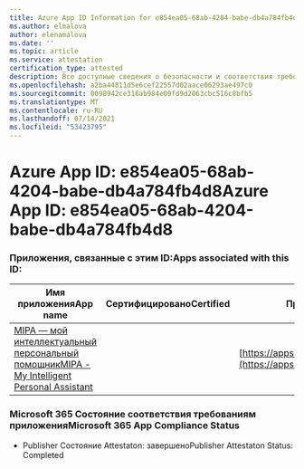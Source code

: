 ```yaml
---
title: Azure App ID Information for e854ea05-68ab-4204-babe-db4a784fb4d8
ms.author: elmalova
author: elenamalova
ms.date: ''
ms.topic: article
ms.service: attestation
certification_type: attested
description: Все доступные сведения о безопасности и соответствия требованиям для e854ea05-68ab-4204-babe-db4a784fb4d8.
ms.openlocfilehash: a2ba44811d5e6cef22557d02aace06293ae497c0
ms.sourcegitcommit: 0098942ce316ab984e09fd9d2063cbc516c8bfb5
ms.translationtype: MT
ms.contentlocale: ru-RU
ms.lasthandoff: 07/14/2021
ms.locfileid: "53423795"
---
```

# <a name="azure-app-id-e854ea05-68ab-4204-babe-db4a784fb4d8"></a><span data-ttu-id="2fcb1-103">Azure App ID: e854ea05-68ab-4204-babe-db4a784fb4d8</span><span class="sxs-lookup"><span data-stu-id="2fcb1-103">Azure App ID: e854ea05-68ab-4204-babe-db4a784fb4d8</span></span>


### <a name="apps-associated-with-this-id"></a><span data-ttu-id="2fcb1-104">Приложения, связанные с этим ID:</span><span class="sxs-lookup"><span data-stu-id="2fcb1-104">Apps associated with this ID:</span></span>
| <span data-ttu-id="2fcb1-105">**Имя приложения**</span><span class="sxs-lookup"><span data-stu-id="2fcb1-105">**App name**</span></span> | <span data-ttu-id="2fcb1-106">**Сертифицировано**</span><span class="sxs-lookup"><span data-stu-id="2fcb1-106">**Certified**</span></span> | <span data-ttu-id="2fcb1-107">**Просмотр в AppSource**</span><span class="sxs-lookup"><span data-stu-id="2fcb1-107">**View in AppSource**</span></span> |
|-|-|-|
| [<span data-ttu-id="2fcb1-108">MIPA — мой интеллектуальный персональный помощник</span><span class="sxs-lookup"><span data-stu-id="2fcb1-108">MIPA - My Intelligent Personal Assistant</span></span>](https://docs.microsoft.com/en-us/microsoft-365-app-certification/forward/17859280.mipa) |  | [https://appsource.microsoft.com/product/office/17859280.mipa](https://appsource.microsoft.com/product/office/17859280.mipa) |

### <a name="microsoft-365-app-compliance-status"></a><span data-ttu-id="2fcb1-109">Microsoft 365 Состояние соответствия требованиям приложения</span><span class="sxs-lookup"><span data-stu-id="2fcb1-109">Microsoft 365 App Compliance Status</span></span>
- <span data-ttu-id="2fcb1-110">Publisher Состояние Attestaton: завершено</span><span class="sxs-lookup"><span data-stu-id="2fcb1-110">Publisher Attestaton Status: Completed</span></span>
